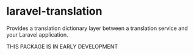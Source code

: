 # laravel-translation
Provides a translation dictionary layer between a translation service and your Laravel application.

THIS PACKAGE IS IN EARLY DEVELOPMENT
